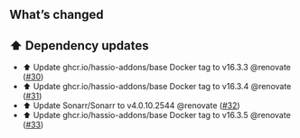 ## What’s changed

## ⬆️ Dependency updates

- ⬆️ Update ghcr.io/hassio-addons/base Docker tag to v16.3.3 @renovate ([#30](https://github.com/hassio-addons/addon-sonarr/pull/30))
- ⬆️ Update ghcr.io/hassio-addons/base Docker tag to v16.3.4 @renovate ([#31](https://github.com/hassio-addons/addon-sonarr/pull/31))
- ⬆️ Update Sonarr/Sonarr to v4.0.10.2544 @renovate ([#32](https://github.com/hassio-addons/addon-sonarr/pull/32))
- ⬆️ Update ghcr.io/hassio-addons/base Docker tag to v16.3.5 @renovate ([#33](https://github.com/hassio-addons/addon-sonarr/pull/33))
